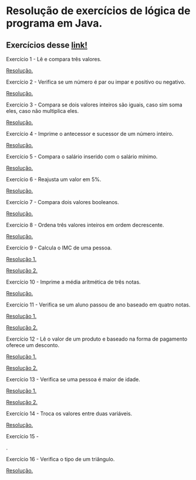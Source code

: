 # Resolução de exercícios de lógica de programa em Java.

## Exercícios desse [link!](https://www.dio.me/articles/lista-de-exercicios-para-treinar-logica-de-programacao)

Exercício 1 - Lê e compara três valores.

[Resolução.](https://github.com/RobinHtz/ResolucaoExercicios/blob/main/src/exercicio_1/Resolucao.java)


Exercício 2 - Verifica se um número é par ou impar e positivo ou negativo.

[Resolução.](https://github.com/RobinHtz/ResolucaoExercicios/blob/main/src/exercicio_2/Resolucao.java)


Exercício 3 - Compara se dois valores inteiros são iguais, caso sim soma eles, caso não multiplica eles.

[Resolução.](https://github.com/RobinHtz/ResolucaoExercicios/blob/main/src/exercicio_3/Resolucao.java)

Exercício 4 - Imprime o antecessor e sucessor de um número inteiro.

[Resolução.](https://github.com/RobinHtz/ResolucaoExercicios/blob/main/src/exercicio_4/Resolucao.java)

Exercício 5 - Compara o salário inserido com o salário mínimo.

[Resolução.](https://github.com/RobinHtz/ResolucaoExercicios/blob/main/src/exercicio_5/Resolucao.java)

Exercício 6 - Reajusta um valor em 5%.

[Resolução.](https://github.com/RobinHtz/ResolucaoExercicios/blob/main/src/exercicio_6/Resolucao.java)

Exercício 7 - Compara dois valores booleanos.

[Resolução.](https://github.com/RobinHtz/ResolucaoExercicios/blob/main/src/exercicio_7/Resolucao.java)

Exercício 8 - Ordena três valores inteiros em ordem decrescente.

[Resolução.](https://github.com/RobinHtz/ResolucaoExercicios/blob/main/src/exercicio_8/Resolucao.java)

Exercício 9 - Calcula o IMC de uma pessoa.

[Resolução 1.](https://github.com/RobinHtz/ResolucaoExercicios/blob/main/src/exercicio_9/resolucao1/Resolucao.java)

[Resolução 2.](https://github.com/RobinHtz/ResolucaoExercicios/tree/main/src/exercicio_9/resolucao2)

Exercício 10 - Imprime a média aritmética de três notas.

[Resolução.](https://github.com/RobinHtz/ResolucaoExercicios/blob/main/src/exercicio_10/Resolucao.java)

Exercício 11 - Verifica se um aluno passou de ano baseado em quatro notas.

[Resolução 1.](https://github.com/RobinHtz/ResolucaoExercicios/blob/main/src/exercicio_11/resolucao1/Resolucao.java)

[Resolução 2.](https://github.com/RobinHtz/ResolucaoExercicios/tree/main/src/exercicio_11/resolucao2)

Exercício 12 - Lê o valor de um produto e baseado na forma de pagamento oferece um desconto.

[Resolução 1.](https://github.com/RobinHtz/ResolucaoExercicios/blob/main/src/exercicio_12/resolucao1/Resolucao.java)

[Resolução 2.](https://github.com/RobinHtz/ResolucaoExercicios/tree/main/src/exercicio_12/resolucao2)

Exercício 13 - Verifica se uma pessoa é maior de idade.

[Resolução 1.](https://github.com/RobinHtz/ResolucaoExercicios/blob/main/src/exercicio_13/resolucao1/Resolucao.java)

[Resolução 2.](https://github.com/RobinHtz/ResolucaoExercicios/tree/main/src/exercicio_13/resolucao2)

Exercício 14 - Troca os valores entre duas variáveis.

[Resolução.](https://github.com/RobinHtz/ResolucaoExercicios/blob/main/src/exercicio_14/Resolucao.java)

Exercício 15 - 

.

Exercício 16 - Verifica o tipo de um triângulo.

[Resolução.](https://github.com/RobinHtz/ResolucaoExercicios/blob/main/src/exercicio_16/Resolucao.java)
